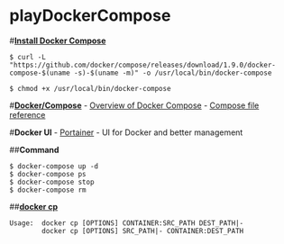 # playDockerCompose


#**[Install Docker Compose](https://docs.docker.com/compose/install/)**

	$ curl -L "https://github.com/docker/compose/releases/download/1.9.0/docker-compose-$(uname -s)-$(uname -m)" -o /usr/local/bin/docker-compose

	$ chmod +x /usr/local/bin/docker-compose

#**[Docker/Compose](https://github.com/docker/compose)**
	- [Overview of Docker Compose](https://docs.docker.com/compose/overview/)
	- [Compose file reference](https://docs.docker.com/compose/compose-file/)


#**Docker UI**
	- [Portainer](http://strl099020:9000/#/) - UI for Docker and better management


##**Command**
	
	$ docker-compose up -d
	$ docker-compose ps
	$ docker-compose stop
	$ docker-compose rm

##**[docker cp](https://docs.docker.com/engine/reference/commandline/cp/)**

	Usage:  docker cp [OPTIONS] CONTAINER:SRC_PATH DEST_PATH|-
        	docker cp [OPTIONS] SRC_PATH|- CONTAINER:DEST_PATH 
	